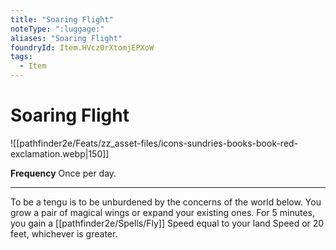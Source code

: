 ```yaml
---
title: "Soaring Flight"
noteType: ":luggage:"
aliases: "Soaring Flight"
foundryId: Item.HVcz0rXtomjEPXoW
tags:
  - Item
---
```


# Soaring Flight
![[pathfinder2e/Feats/zz_asset-files/icons-sundries-books-book-red-exclamation.webp|150]]

**Frequency** Once per day.

* * *

To be a tengu is to be unburdened by the concerns of the world below. You grow a pair of magical wings or expand your existing ones. For 5 minutes, you gain a [[pathfinder2e/Spells/Fly]] Speed equal to your land Speed or 20 feet, whichever is greater.
